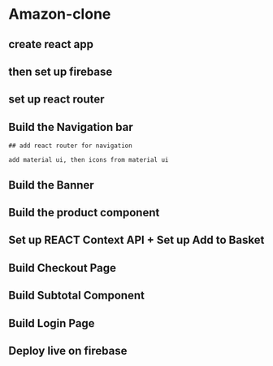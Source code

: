 # Amazon-clone

## create react app

## then set up firebase

## set up react router

## Build the Navigation bar

    ## add react router for navigation

    add material ui, then icons from material ui

## Build the Banner

## Build the product component

## Set up REACT Context API + Set up Add to Basket

## Build Checkout Page

## Build Subtotal Component

## Build Login Page

## Deploy live on firebase
